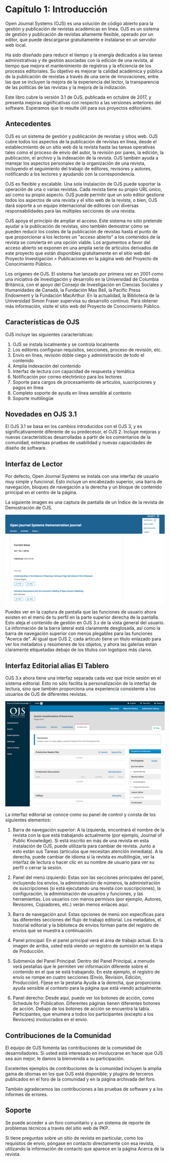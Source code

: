 # Capítulo 1: Introducción

Open Journal Systems (OJS) es una solución de código abierto para la gestión y publicación de revistas académicas en línea. OJS es un sistema de gestión y publicación de revistas altamente flexible, operado por un editor, que puede descargarse gratuitamente e instalarse en un servidor web local.

Ha sido diseñado para reducir el tiempo y la energía dedicados a las tareas administrativas y de gestión asociadas con la edición de una revista, al tiempo que mejora el mantenimiento de registros y la eficiencia de los procesos editoriales. Su objetivo es mejorar la calidad académica y pública de la publicación de revistas a través de una serie de innovaciones, entre las que se incluyen la mejora de la experiencia del lector, la transparencia de las políticas de las revistas y la mejora de la indización.

Este libro cubre la versión 3.1 de OJS, publicada en octubre de 2017, y presenta mejoras significativas con respecto a las versiones anteriores del software. Esperamos que le resulte útil para sus proyectos editoriales.

## Antecedentes

OJS es un sistema de gestión y publicación de revistas y sitios web. OJS cubre todos los aspectos de la publicación de revistas en línea, desde el establecimiento de un sitio web de la revista hasta las tareas operativas tales como el proceso de envío del autor, la revisión por pares, la edición, la publicación, el archivo y la indexación de la revista. OJS también ayuda a manejar los aspectos personales de la organización de una revista, incluyendo el seguimiento del trabajo de editores, revisores y autores, notificando a los lectores y ayudando con la correspondencia.

OJS es flexible y escalable. Una sola instalación de OJS puede soportar la operación de una o varias revistas. Cada revista tiene su propio URL único, así como su propio aspecto. OJS puede permitir que un solo editor gestione todos los aspectos de una revista y el sitio web de la revista, o bien, OJS dará soporte a un equipo internacional de editores con diversas responsabilidades para las múltiples secciones de una revista.

OJS apoya el principio de ampliar el acceso. Este sistema no sólo pretende ayudar a la publicación de revistas, sino también demostrar cómo se pueden reducir los costes de la publicación de revistas hasta el punto de que proporcionar a los lectores un "acceso abierto" a los contenidos de la revista se convierta en una opción viable. Los argumentos a favor del acceso abierto se exponen en una amplia serie de artículos derivados de este proyecto que están disponibles gratuitamente en el sitio web del Proyecto Investigación > Publicaciones en la página web del Proyecto de Conocimiento Público.

Los orígenes de OJS. El sistema fue lanzado por primera vez en 2001 como una iniciativa de investigación y desarrollo en la Universidad de Columbia Británica, con el apoyo del Consejo de Investigación en Ciencias Sociales y Humanidades de Canadá, la Fundación Max Bell, la Pacific Press Endowment y la Fundación MacArthur. En la actualidad, la Biblioteca de la Universidad Simon Fraser supervisa su desarrollo continuo. Para obtener más información, visite el sitio web del Proyecto de Conocimiento Público.

## Características de OJS

OJS incluye las siguientes características:

1. OJS se instala localmente y se controla localmente
2. Los editores configuran requisitos, secciones, proceso de revisión, etc.
3. Envío en línea, revisión doble ciego y administración de todo el contenido
4. Amplia indexación del contenido
5. Interfaz de lectura con capacidad de respuesta y temática
6. Notificación por correo electrónico para los lectores
7. Soporte para cargos de procesamiento de artículos, suscripciones y pagos en línea
8. Completo soporte de ayuda en línea sensible al contexto
9. Soporte multilingüe

## Novedades en OJS 3.1

El OJS 3.1 se basa en los cambios introducidos con el OJS 3, y es significativamente diferente de su predecesor, el OJS 2. Incluye mejoras y nuevas características desarrolladas a partir de los comentarios de la comunidad, extensas pruebas de usabilidad y nuevas capacidades de diseño de software.

## Interfaz de Lector

Por defecto, Open Journal Systems se instala con una interfaz de usuario muy simple y funcional. Esto incluye un encabezado superior, una barra de navegación, bloques de navegación a la derecha y un bloque de contenido principal en el centro de la página.

La siguiente imagen es una captura de pantalla de un Índice de la revista de Demostración de OJS.

![screenshot of an Index of the OJS Demonstration magazine](./assets/image5.png)

Puedes ver en la captura de pantalla que las funciones de usuario ahora existen en el menú de tu perfil en la parte superior derecha de la pantalla. Esto aleja el contenido de gestión en OJS 3.x de la vista general del usuario. La información de la barra lateral está claramente desglosada, así como la barra de navegación superior con menús plegables para las funciones "Acerca de". Al igual que OJS 2, cada artículo tiene un título enlazado para ver los metadatos y resúmenes de los objetos, y ahora las galerías están claramente etiquetadas debajo de los títulos con logotipos más claros.

## Interfaz Editorial alias El Tablero

OJS 3.x ahora tiene una interfaz separada cada vez que inicie sesión en el sistema editorial. Esto no sólo facilita la personalización de la interfaz de lectura, sino que también proporciona una experiencia consistente a los usuarios de OJS de diferentes revistas.

![Captura de pantalla de la interfaz editorial](./assets/image100.png)

La interfaz editorial se conoce como su panel de control y consta de los siguientes elementos:

1. Barra de navegación superior: A la izquierda, encontrará el nombre de la revista con la que está trabajando actualmente (por ejemplo, Journal of Public Knowledge). Si está inscrito en más de una revista en esta instalación de OJS, puede utilizarla para cambiar de revista. Junto a esto están sus Tareas (artículos que necesitan atención inmediata). A la derecha, puede cambiar de idioma si la revista es multilingüe, ver la interfaz de lectura o hacer clic en su nombre de usuario para ver su perfil o cerrar la sesión.

2. Panel del menú izquierdo: Estas son las secciones principales del panel, incluyendo los envíos, la administración de números, la administración de suscripciones (si está ejecutando una revista con suscripciones), la configuración, la administración de usuarios y funciones, y las herramientas. Los usuarios con menos permisos (por ejemplo, Autores, Revisores, Copiadores, etc.) verán menos enlaces aquí.

3. Barra de navegación azul: Estas opciones de menú son específicas para las diferentes secciones del flujo de trabajo editorial. Los metadatos, el historial editorial y la biblioteca de envíos forman parte del registro de envíos que se muestra a continuación.

4. Panel principal: En el panel principal verá el área de trabajo actual. En la imagen de arriba, usted está viendo un registro de sumisión en la etapa de Producción.

5. Submenús del Panel Principal: Dentro del Panel Principal, a menudo verá pestañas que le permiten ver información diferente sobre el contenido en el que se está trabajando. En este ejemplo, el registro de envío se rompe en cuatro secciones (Envío, Revisión, Edición, Producción). Fíjese en la pestaña Ayuda a la derecha, que proporciona ayuda sensible al contexto para la página que está viendo actualmente.
 
6. Panel derecho: Desde aquí, puede ver los botones de acción, como Schedule for Publication. Diferentes páginas tienen diferentes botones de acción. Debajo de los botones de acción se encuentra la tabla Participantes, que enumera a todos los participantes (excepto a los Revisores) involucrados en el envío.

## Contribuciones de la Comunidad

El equipo de OJS fomenta las contribuciones de la comunidad de desarrolladores. Si usted está interesado en involucrarse en hacer que OJS sea aún mejor, le damos la bienvenida a su participación.

Excelentes ejemplos de contribuciones de la comunidad incluyen la amplia gama de idiomas en los que OJS está disponible; y plugins de terceros publicados en el foro de la comunidad y en la página archivada del foro.

También agradecemos las contribuciones a las pruebas de software y a los informes de errores.

## Soporte

Se puede acceder a un foro comunitario y a un sistema de reporte de problemas técnicos a través del sitio web de PKP.

Si tiene preguntas sobre un sitio de revista en particular, como los requisitos de envío, póngase en contacto directamente con esa revista, utilizando la información de contacto que aparece en la página Acerca de la revista.


